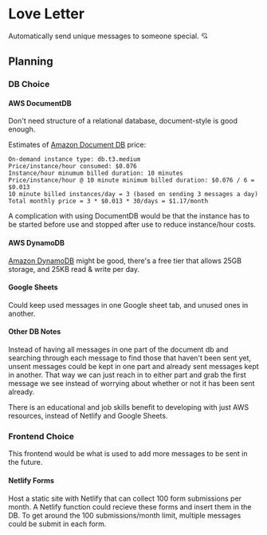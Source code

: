 # Love Letter

Automatically send unique messages to someone special. 💘

## Planning

### DB Choice

#### AWS DocumentDB

Don't need structure of a relational database, document-style is good enough.

Estimates of [Amazon Document DB](https://aws.amazon.com/documentdb/pricing/) price:

```
On-demand instance type: db.t3.medium
Price/instance/hour consumed: $0.076
Instance/hour minumum billed duration: 10 minutes
Price/instance/hour @ 10 minute minimum billed duration: $0.076 / 6 = $0.013
10 minute billed instances/day = 3 (based on sending 3 messages a day)
Total monthly price = 3 * $0.013 * 30/days = $1.17/month
```

A complication with using DocumentDB would be that the instance has to be started before use and stopped after use to reduce instance/hour costs.

#### AWS DynamoDB

[Amazon DynamoDB](https://aws.amazon.com/dynamodb/) might be good, there's a free tier that allows 25GB storage, and 25KB read & write per day.

#### Google Sheets

Could keep used messages in one Google sheet tab, and unused ones in another.

#### Other DB Notes

Instead of having all messages in one part of the document db and searching through each message to find those that haven't been sent yet, unsent messages could be kept in one part and already sent messages kept in another. That way we can just reach in to either part and grab the first message we see instead of worrying about whether or not it has been sent already.

There is an educational and job skills benefit to developing with just AWS resources, instead of Netlify and Google Sheets.

### Frontend Choice

This frontend would be what is used to add more messages to be sent in the future.

#### Netlify Forms

Host a static site with Netlify that can collect 100 form submissions per month. A Netlify function could recieve these forms and insert them in the DB. To get around the 100 submissions/month limit, multiple messages could be submit in each form.
